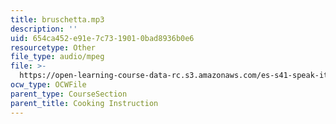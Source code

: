 ```yaml
---
title: bruschetta.mp3
description: ''
uid: 654ca452-e91e-7c73-1901-0bad8936b0e6
resourcetype: Other
file_type: audio/mpeg
file: >-
  https://open-learning-course-data-rc.s3.amazonaws.com/es-s41-speak-italian-with-your-mouth-full-spring-2012/654ca452e91e7c7319010bad8936b0e6_bruschetta.mp3
ocw_type: OCWFile
parent_type: CourseSection
parent_title: Cooking Instruction
---
```

